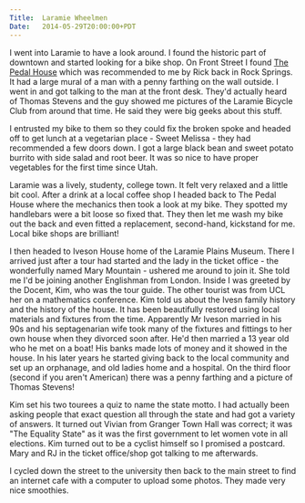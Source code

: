 ```yaml
---
Title:	Laramie Wheelmen
Date:	2014-05-29T20:00:00+PDT
---
```


I went into Laramie to have a look around. I found the historic part of downtown and started looking for a bike shop. On Front Street I found [The Pedal House](http://www.pedalhouse.com/) which was recommended to me by Rick back in Rock Springs. It had a large mural of a man with a penny farthing on the wall outside. I went in and got talking to the man at the front desk. They'd actually heard of Thomas Stevens and the guy showed me pictures of the Laramie Bicycle Club from around that time. He said they were big geeks about this stuff.

I entrusted my bike to them so they could fix the broken spoke and headed off to get lunch at a vegetarian place - Sweet Melissa - they had recommended a few doors down. I got a large black bean and sweet potato burrito with side salad and root beer. It was so nice to have proper vegetables for the first time since Utah.

Laramie was a lively, studenty, college town. It felt very relaxed and a little bit cool. After a drink at a local coffee shop I headed back to The Pedal House where the mechanics then took a look at my bike. They spotted my handlebars were a bit loose so fixed that. They then let me wash my bike out the back and even fitted a replacement, second-hand, kickstand for me. Local bike shops are brilliant!

I then headed to Iveson House home of the Laramie Plains Museum. There I arrived just after a tour had started and the lady in the ticket office - the wonderfully named Mary Mountain - ushered me around to join it. She told me I'd be joining another Englishman from London. Inside I was greeted by the Docent, Kim, who was the tour guide. The other tourist was from UCL her on a mathematics conference. Kim told us about the Ivesn family history and the history of the house. It has been beautifully restored using local materials and fixtures from the time. Apparently Mr Iveson married in his 90s and his septagenarian wife took many of the fixtures and fittings to her own house when they divorced soon after. He'd then married a 13 year old who he met on a boat! His banks made lots of money and it showed in the house. In his later years he started giving back to the local community and set up an orphanage, and old ladies home and a hospital. On the third floor (second if you aren't American) there was a penny farthing and a picture of Thomas Stevens!

Kim set his two tourees a quiz to name the state motto. I had actually been asking people that exact question all through the state and had got a variety of answers. It turned out Vivian from Granger Town Hall was correct; it was "The Equality State" as it was the first government to let women vote in all elections. Kim turned out to be a cyclist himself so I promised a postcard. Mary and RJ in the ticket office/shop got talking to me afterwards.

I cycled down the street to the university then back to the main street to find an internet cafe with a computer to upload some photos. They made very nice smoothies.